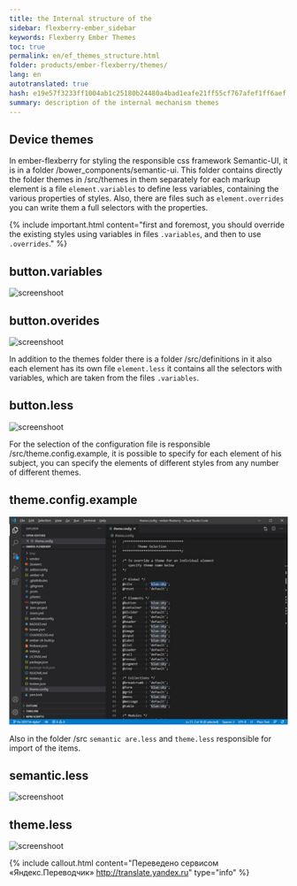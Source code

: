 ```yaml
---
title: the Internal structure of the
sidebar: flexberry-ember_sidebar
keywords: Flexberry Ember Themes
toc: true
permalink: en/ef_themes_structure.html
folder: products/ember-flexberry/themes/
lang: en
autotranslated: true
hash: e19e57f3233ff1004ab1c25180b24480a4bad1eafe21ff55cf767afef1ff6aef
summary: description of the internal mechanism themes
---
```


## Device themes

In ember-flexberry for styling the responsible css framework Semantic-UI, it is in a folder /bower_components/semantic-ui.
This folder contains directly the folder themes in /src/themes in them separately for each markup element is a file
`element.variables` to define less variables, containing the various properties of styles. Also, there are files such as
`element.overrides` you can write them a full selectors with the properties.

{% include important.html content="first and foremost, you should override the existing styles using variables in files `.variables`, and then to use `.overrides`." %}

## button.variables
![screenshoot](/images/pages/img_themes/screenshots/variables.jpg)

## button.overides
![screenshoot](/images/pages/img_themes/screenshots/overrides.jpg)

In addition to the themes folder there is a folder /src/definitions in it also each element has its own file `element.less` it
contains all the selectors with variables, which are taken from the files `.variables`.

## button.less
![screenshoot](/images/pages/img_themes/screenshots/less.jpg)

For the selection of the configuration file is responsible /src/theme.config.example, it is possible to specify for each element of his subject,
you can specify the elements of different styles from any number of different themes.

## theme.config.example
![screenshoot](/images/pages/img_themes/screenshots/config_theme.jpg)

Also in the folder /src `semantic are.less` and `theme.less` responsible for import of the items.

## semantic.less
![screenshoot](/images/pages/img_themes/screenshots/semantic_less.jpg)

## theme.less
![screenshoot](/images/pages/img_themes/screenshots/theme_less.jpg)



{% include callout.html content="Переведено сервисом «Яндекс.Переводчик» <http://translate.yandex.ru>" type="info" %}